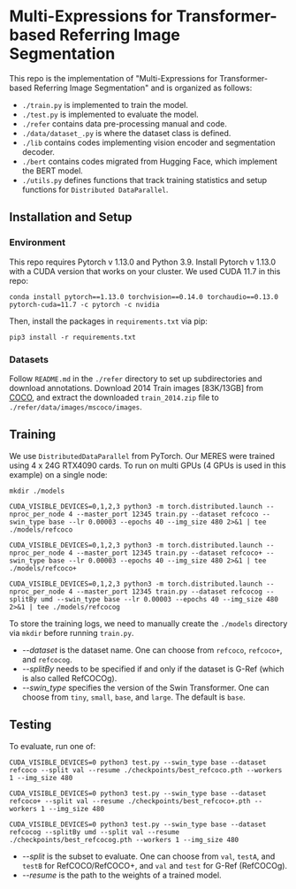 # Multi-Expressions for Transformer-based Referring Image Segmentation

This repo is the implementation of "Multi-Expressions for Transformer-based Referring Image Segmentation" and is organized as follows: 

* `./train.py` is implemented to train the model.
* `./test.py` is implemented to evaluate the model.
* `./refer` contains data pre-processing manual and code.
* `./data/dataset_.py` is where the dataset class is defined.
* `./lib` contains codes implementing vision encoder and segmentation decoder.
* `./bert` contains codes migrated from Hugging Face, which implement the BERT model.
* `./utils.py` defines functions that track training statistics and setup functions for `Distributed DataParallel`.

## Installation and Setup
### **Environment**

This repo requires Pytorch v 1.13.0 and Python 3.9.
Install Pytorch v 1.13.0 with a CUDA version that works on your cluster. We used CUDA 11.7 in this repo:
```
conda install pytorch==1.13.0 torchvision==0.14.0 torchaudio==0.13.0 pytorch-cuda=11.7 -c pytorch -c nvidia
```
Then, install the packages in `requirements.txt` via pip:
```
pip3 install -r requirements.txt
```

### **Datasets**

Follow `README.md` in the `./refer` directory to set up subdirectories and download annotations.
Download 2014 Train images [83K/13GB] from [COCO](https://cocodataset.org/#download), and extract the downloaded `train_2014.zip` file to `./refer/data/images/mscoco/images`. 

## Training

We use `DistributedDataParallel` from PyTorch. Our MERES were trained using 4 x 24G RTX4090 cards.
To run on multi GPUs (4 GPUs is used in this example) on a single node:
```
mkdir ./models

CUDA_VISIBLE_DEVICES=0,1,2,3 python3 -m torch.distributed.launch --nproc_per_node 4 --master_port 12345 train.py --dataset refcoco --swin_type base --lr 0.00003 --epochs 40 --img_size 480 2>&1 | tee ./models/refcoco

CUDA_VISIBLE_DEVICES=0,1,2,3 python3 -m torch.distributed.launch --nproc_per_node 4 --master_port 12345 train.py --dataset refcoco+ --swin_type base --lr 0.00003 --epochs 40 --img_size 480 2>&1 | tee ./models/refcoco+

CUDA_VISIBLE_DEVICES=0,1,2,3 python3 -m torch.distributed.launch --nproc_per_node 4 --master_port 12345 train.py --dataset refcocog --splitBy umd --swin_type base --lr 0.00003 --epochs 40 --img_size 480 2>&1 | tee ./models/refcocog
```
To store the training logs, we need to manually create the `./models` directory via `mkdir` before running `train.py`.
* *--dataset* is the dataset name. One can choose from `refcoco`, `refcoco+`, and `refcocog`.
* *--splitBy* needs to be specified if and only if the dataset is G-Ref (which is also called RefCOCOg).
* *--swin_type* specifies the version of the Swin Transformer. One can choose from `tiny`, `small`, `base`, and `large`. The default is `base`.

## Testing

To evaluate, run one of:
```
CUDA_VISIBLE_DEVICES=0 python3 test.py --swin_type base --dataset refcoco --split val --resume ./checkpoints/best_refcoco.pth --workers 1 --img_size 480

CUDA_VISIBLE_DEVICES=0 python3 test.py --swin_type base --dataset refcoco+ --split val --resume ./checkpoints/best_refcoco+.pth --workers 1 --img_size 480

CUDA_VISIBLE_DEVICES=0 python3 test.py --swin_type base --dataset refcocog --splitBy umd --split val --resume ./checkpoints/best_refcocog.pth --workers 1 --img_size 480
```
* *--split* is the subset to evaluate. One can choose from `val`, `testA`, and `testB` for RefCOCO/RefCOCO+, and `val` and `test` for G-Ref (RefCOCOg).
* *--resume* is the path to the weights of a trained model.
